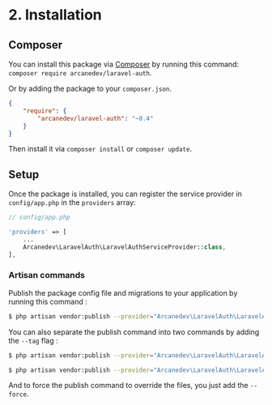 # 2. Installation

## Composer

You can install this package via [Composer](http://getcomposer.org/) by running this command: `composer require arcanedev/laravel-auth`.

Or by adding the package to your `composer.json`.

```json
{
    "require": {
        "arcanedev/laravel-auth": "~0.4"
    }
}
```

Then install it via `composer install` or `composer update`.

## Setup

Once the package is installed, you can register the service provider in `config/app.php` in the `providers` array:

```php
// config/app.php

'providers' => [
    ...
    Arcanedev\LaravelAuth\LaravelAuthServiceProvider::class,
],
```

### Artisan commands

Publish the package config file and migrations to your application by running this command :

```bash
$ php artisan vendor:publish --provider="Arcanedev\LaravelAuth\LaravelAuthServiceProvider"
```

You can also separate the publish command into two commands by adding the `--tag` flag :

```bash
$ php artisan vendor:publish --provider="Arcanedev\LaravelAuth\LaravelAuthServiceProvider" --tag=config
```

```bash
$ php artisan vendor:publish --provider="Arcanedev\LaravelAuth\LaravelAuthServiceProvider" --tag=migrations
```

And to force the publish command to override the files, you just add the `--force`.
